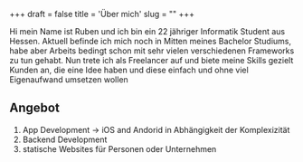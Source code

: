 +++
draft = false
title = 'Über mich'
slug = ""
+++

Hi mein Name ist Ruben und ich bin ein 22 jähriger Informatik Student aus Hessen.
Aktuell befinde ich mich noch in Mitten meines Bachelor Studiums, habe aber Arbeits
bedingt schon mit sehr vielen verschiedenen Frameworks zu tun gehabt. Nun trete ich als 
Freelancer auf und biete meine Skills gezielt Kunden an, die eine Idee haben und diese 
einfach und ohne viel Eigenaufwand umsetzen wollen 

## Angebot

1. App Development -> iOS and Andorid in Abhängigkeit der Komplexizität
2. Backend Development
3. statische Websites für Personen oder Unternehmen
